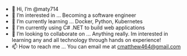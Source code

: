 - 👋 Hi, I’m @maty714
- 👀 I’m interested in ... Becoming a software engineer
- 🌱 I’m currently learning ... Docker, Python, Kubernetes
- 🌱 I'm currently using C# .NET to build web applications
- 💞️ I’m looking to collaborate on ... Anything really. Im interested in learning any and all technology through hands on experience!
- 📫 How to reach me ... You can email me at cmatthew464@gmail.com

<!---
maty714/maty714 is a ✨ special ✨ repository because its `README.md` (this file) appears on your GitHub profile.
You can click the Preview link to take a look at your changes.
--->
